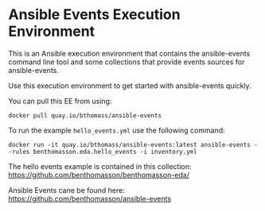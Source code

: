 

# Ansible Events Execution Environment

This is an Ansible execution environment that contains the
ansible-events command line tool and some collections that
provide events sources for ansible-events.

Use this execution environment to get started with ansible-events
quickly.

You can pull this EE from using:

    docker pull quay.io/bthomass/ansible-events


To run the example `hello_events.yml` use the following command:

	docker run -it quay.io/bthomass/ansible-events:latest ansible-events --rules benthomasson.eda.hello_events -i inventory.yml


The hello events example is contained in this collection: https://github.com/benthomasson/benthomasson-eda/



Ansible Events cane be found here: https://github.com/benthomasson/ansible-events
